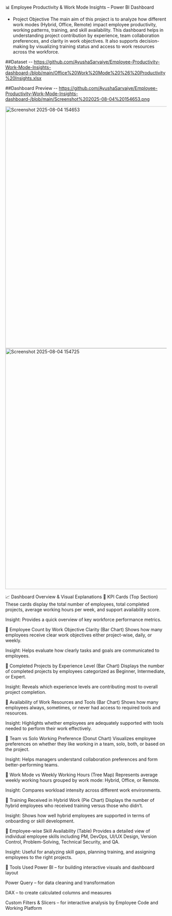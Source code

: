 📊 Employee Productivity & Work Mode Insights – Power BI Dashboard

* Project Objective
The main aim of this project is to analyze how different work modes (Hybrid, Office, Remote) impact employee productivity, working patterns, training, and skill availability. This dashboard helps in understanding project contribution by experience, team collaboration preferences, and clarity in work objectives. It also supports decision-making by visualizing training status and access to work resources across the workforce.

##Dataset -- https://github.com/AyushaSarvaiye/Employee-Productivity-Work-Mode-Insights-dashboard-/blob/main/Office%20Work%20Mode%20%26%20Productivity%20Insights.xlsx

##Dashboard Preview -- https://github.com/AyushaSarvaiye/Employee-Productivity-Work-Mode-Insights-dashboard-/blob/main/Screenshot%202025-08-04%20154653.png

<img width="1350" height="753" alt="Screenshot 2025-08-04 154653" src="https://github.com/user-attachments/assets/4f4284e2-2cf5-4188-89b6-db1a3c78d8e9" />

<img width="1330" height="750" alt="Screenshot 2025-08-04 154725" src="https://github.com/user-attachments/assets/3f387dc0-5cb2-4693-919c-507156b0491b" />

📈 Dashboard Overview & Visual Explanations
🔹 KPI Cards (Top Section)
These cards display the total number of employees, total completed projects, average working hours per week, and support availability score.

Insight: Provides a quick overview of key workforce performance metrics.

🔹 Employee Count by Work Objective Clarity (Bar Chart)
Shows how many employees receive clear work objectives either project-wise, daily, or weekly.

Insight: Helps evaluate how clearly tasks and goals are communicated to employees.

🔹 Completed Projects by Experience Level (Bar Chart)
Displays the number of completed projects by employees categorized as Beginner, Intermediate, or Expert.

Insight: Reveals which experience levels are contributing most to overall project completion.

🔹 Availability of Work Resources and Tools (Bar Chart)
Shows how many employees always, sometimes, or never had access to required tools and resources.

Insight: Highlights whether employees are adequately supported with tools needed to perform their work effectively.

🔹 Team vs Solo Working Preference (Donut Chart)
Visualizes employee preferences on whether they like working in a team, solo, both, or based on the project.

Insight: Helps managers understand collaboration preferences and form better-performing teams.

🔹 Work Mode vs Weekly Working Hours (Tree Map)
Represents average weekly working hours grouped by work mode: Hybrid, Office, or Remote.

Insight: Compares workload intensity across different work environments.

🔹 Training Received in Hybrid Work (Pie Chart)
Displays the number of hybrid employees who received training versus those who didn’t.

Insight: Shows how well hybrid employees are supported in terms of onboarding or skill development.

🔹 Employee-wise Skill Availability (Table)
Provides a detailed view of individual employee skills including PM, DevOps, UI/UX Design, Version Control, Problem-Solving, Technical Security, and QA.

Insight: Useful for analyzing skill gaps, planning training, and assigning employees to the right projects.

📁 Tools Used
Power BI – for building interactive visuals and dashboard layout

Power Query – for data cleaning and transformation

DAX – to create calculated columns and measures

Custom Filters & Slicers – for interactive analysis by Employee Code and Working Platform
